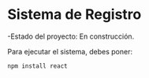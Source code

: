 <h1>Sistema de Registro</h1>

-Estado del proyecto: En construcción.

Para ejecutar el sistema, debes poner:

`npm install react`
